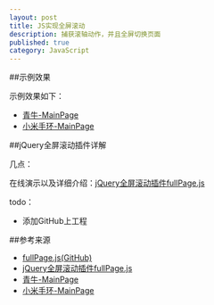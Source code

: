 ```yaml
---
layout: post
title: JS实现全屏滚动
description: 捕获滚轴动作，并且全屏切换页面
published: true
category: JavaScript
---
```



##示例效果


示例效果如下：

* [青牛-MainPage][青牛-MainPage]
* [小米手环-MainPage][小米手环-MainPage]











##jQuery全屏滚动插件详解


几点：

在线演示以及详细介绍：[jQuery全屏滚动插件fullPage.js][jQuery全屏滚动插件fullPage.js]




todo：

* 添加GitHub上工程







##参考来源

* [fullPage.js(GitHub)][fullPage.js(GitHub)]
* [jQuery全屏滚动插件fullPage.js][jQuery全屏滚动插件fullPage.js]
* [青牛-MainPage][青牛-MainPage]
* [小米手环-MainPage][小米手环-MainPage]











[NingG]:    http://ningg.github.com  "NingG"




[jQuery全屏滚动插件fullPage.js]:			http://www.dowebok.com/77.html
[fullPage.js(GitHub)]:						https://github.com/alvarotrigo/fullPage.js
[青牛-MainPage]:							http://www.qiniu.com/
[小米手环-MainPage]:						http://www.mi.com/shouhuan/#02




